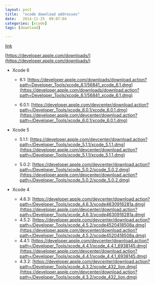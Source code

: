 ```yaml
---
layout: post
title:  "xcode download addresses"
date:   2014-11-25	09:07:04
categories: [xcode]
tags: [download]

---
```


[link](http://stackoverflow.com/questions/10335747/how-to-download-xcode-4-5-6-and-get-the-dmg-file)

[https://developer.apple.com/downloads/](https://developer.apple.com/downloads/)

* Xcode 6

	* 6.1: [https://developer.apple.com/downloads/download.action?path=Developer_Tools/xcode_6.1/56841_xcode_6.1.dmg](https://developer.apple.com/downloads/download.action?path=Developer_Tools/xcode_6.1/56841_xcode_6.1.dmg)
	
	* 6.0.1: [https://developer.apple.com/devcenter/download.action?path=/Developer_Tools/xcode_6.0.1/xcode_6.0.1.dmg](https://developer.apple.com/devcenter/download.action?path=/Developer_Tools/xcode_6.0.1/xcode_6.0.1.dmg)

* Xcode 5

	* 5.1.1: [https://developer.apple.com/devcenter/download.action?path=/Developer_Tools/xcode_5.1.1/xcode_5.1.1.dmg](https://developer.apple.com/devcenter/download.action?path=/Developer_Tools/xcode_5.1.1/xcode_5.1.1.dmg)
	
	* 5.0.2: [https://developer.apple.com/devcenter/download.action?path=/Developer_Tools/xcode_5.0.2/xcode_5.0.2.dmg](https://developer.apple.com/devcenter/download.action?path=/Developer_Tools/xcode_5.0.2/xcode_5.0.2.dmg)
	
* Xcode 4
	* 4.6.3: [https://developer.apple.com/devcenter/download.action?path=/Developer_Tools/xcode_4.6.3/xcode4630916281a.dmg](https://developer.apple.com/devcenter/download.action?path=/Developer_Tools/xcode_4.6.3/xcode4630916281a.dmg)
	* 4.5.2: [https://developer.apple.com/devcenter/download.action?path=/Developer_Tools/xcode_4.5.2/xcode4520418508a.dmg](https://developer.apple.com/devcenter/download.action?path=/Developer_Tools/xcode_4.5.2/xcode4520418508a.dmg)
	* 4.4.1: [https://developer.apple.com/devcenter/download.action?path=/Developer_Tools/xcode_4.4.1/xcode_4.4.1_6938145.dmg](https://developer.apple.com/devcenter/download.action?path=/Developer_Tools/xcode_4.4.1/xcode_4.4.1_6938145.dmg)
	* 4.3.2: [https://developer.apple.com/devcenter/download.action?path=/Developer_Tools/xcode_4.3.2/xcode_432_lion.dmg](https://developer.apple.com/devcenter/download.action?path=/Developer_Tools/xcode_4.3.2/xcode_432_lion.dmg)